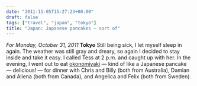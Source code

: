 ```yaml
---
date: "2011-11-05T15:27:23+00:00"
draft: false
tags: ["travel", "japan", "tokyo"]
title: "Japan: Japanese pancakes — sort of"
---
```

*For Monday, October 31, 2011* **Tokyo** Still being sick, I let myself sleep in again. The weather was still gray and dreary, so again I decided to stay inside and take it easy. I called Tess at 2 p.m. and caught up with her. In the evening, I went out to eat [okonomiyaki](http://www.google.com/search?client=safari&rls;=en&q;=okonomiyaki&oe;=UTF-8&um;=1&ie;=UTF-8&hl;=en&tbm;=isch&source;=og&sa;=N&tab;=wi&biw;=1366&bih;=690&sei;=%20tFS1TrjBAsyVmQXW0tD2Aw) — kind of like a Japanese pancake — delicious! — for dinner with Chris and Billy (both from Australia), Damian and Aliena (both from Canada), and Angelica and Felix (both from Sweden). 

